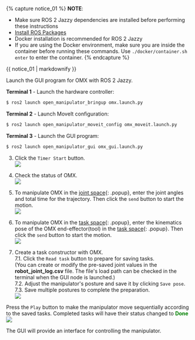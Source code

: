 {% capture notice_01 %}
**NOTE**:
- Make sure ROS 2 Jazzy dependencies are installed before performing these instructions
- [Install ROS Packages](/docs/en/platform/openmanipulator_x/quick_start_guide/#install-ros-packages)
- Docker installation is recommended for ROS 2 Jazzy
- If you are using the Docker environment, make sure you are inside the container before running these commands. Use `./docker/container.sh enter` to enter the container.
{% endcapture %}
<div class="notice--info">{{ notice_01 | markdownify }}</div>

Launch the GUI program for OMX with ROS 2 Jazzy.

**Terminal 1** - Launch the hardware controller:
```bash
$ ros2 launch open_manipulator_bringup omx.launch.py
```

**Terminal 2** - Launch MoveIt configuration:
```bash
$ ros2 launch open_manipulator_moveit_config omx_moveit.launch.py
```

**Terminal 3** - Launch the GUI program:
```bash
$ ros2 launch open_manipulator_gui omx_gui.launch.py
```

3. Click the `Timer Start` button.  
![](/assets/images/platform/openmanipulator_x/OpenManipulator_x_GUI2.png)  

4. Check the status of OMX.  
![](/assets/images/platform/openmanipulator_x/OpenManipulator_x_GUI3.png)  

5. To manipulate OMX in the [joint space]{: .popup}, enter the joint angles and total time for the trajectory. Then click the `send` button to start the motion.  
![](/assets/images/platform/openmanipulator_x/OpenManipulator_x_GUI4.png)  

6. To manipulate OMX in the [task space]{: .popup}, enter the kinematics pose of the OMX end-effector(tool) in the [task space]{: .popup}. Then click the `send` button to start the motion.  
![](/assets/images/platform/openmanipulator_x/OpenManipulator_x_GUI5.png)  

7. Create a task constructor with OMX.  
7.1. Click the `Read task` button to prepare for saving tasks.  
 (You can create or modify the pre-saved joint values in the **robot_joint_log.csv** file. The file's load path can be checked in the terminal when the GUI node is launched.)  
7.2. Adjust the manipulator's posture and save it by clicking `Save pose`.  
7.3. Save multiple postures to complete the preparation.   
![](/assets/images/platform/openmanipulator_x/OpenManipulator_x_GUI6.png)  

Press the `Play` button to make the manipulator move sequentially according to the saved tasks. Completed tasks will have their status changed to <span style="color: green; font-weight: bold;">Done</span>
![](/assets/images/platform/openmanipulator_x/OpenManipulator_x_GUI7.png)  

The GUI will provide an interface for controlling the manipulator.

[task space]: /docs/en/popup/open_manipulator_coordinates/
[joint space]: /docs/en/popup/open_manipulator_coordinates/ 